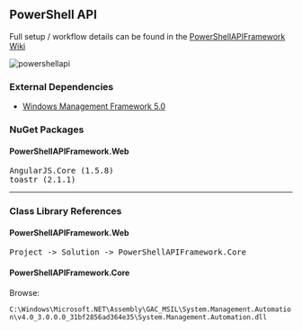 ## PowerShell API

Full setup / workflow details can be found in the [PowerShellAPIFramework Wiki](https://github.com/JaimeStill/PowerShellAPIFramework/wiki)

![powershellapi](https://cloud.githubusercontent.com/assets/14102723/18389156/8f160c78-7672-11e6-92f6-b0e41f45e8fc.png)

### External Dependencies
* [Windows Management Framework 5.0](https://www.microsoft.com/en-us/download/details.aspx?id=50395)

### NuGet Packages

#### PowerShellAPIFramework.Web
<pre>
AngularJS.Core (1.5.8)
toastr (2.1.1)
</pre>

<hr />

### Class Library References

#### PowerShellAPIFramework.Web
<pre>
Project -> Solution -> PowerShellAPIFramework.Core
</pre>

#### PowerShellAPIFramework.Core
Browse:
<p>
<code>C:\Windows\Microsoft.NET\Assembly\GAC_MSIL\System.Management.Automation\v4.0_3.0.0.0_31bf2856ad364e35\System.Management.Automation.dll</code>
</p>
